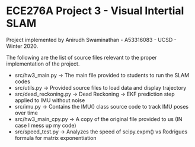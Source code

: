 # ECE276A Project 3 - Visual Intertial SLAM

Project implemented by Anirudh Swaminathan - A53316083 - UCSD - Winter 2020.

The following are the list of source files relevant to the proper implementation of the project.

 - src/hw3_main.py       -> The main file provided to students to run the SLAM codes
 - src/utils.py          -> Provided source files to load data and display trajectory
 - src/dead_reckoning.py -> Dead Reckoning -> EKF prediction step applied to IMU without noise
 - src/imu.py            -> Contains the IMU() class source code to track IMU poses over time
 - src/hw3_main_cpy.py   -> A copy of the original file provided to us (IN case I mess up my code)
 - src/speed_test.py     -> Analyzes the speed of scipy.expm() vs Rodrigues formula for matrix exponentiation
